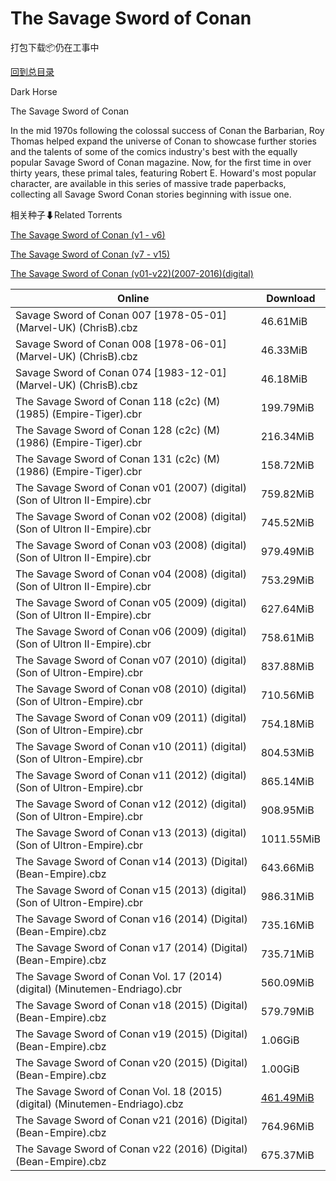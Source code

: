 # The Savage Sword of Conan

打包下载📦仍在工事中

[回到总目录](/Catalogs.md)

Dark Horse

The Savage Sword of Conan

In the mid 1970s following the colossal success of Conan the Barbarian, Roy Thomas helped expand the universe of Conan to showcase further stories and the talents of some of the comics industry's best with the equally popular Savage Sword of Conan magazine. Now, for the first time in over thirty years, these primal tales, featuring Robert E. Howard's most popular character, are available in this series of massive trade paperbacks, collecting all Savage Sword Conan stories beginning with issue one.





相关种子⬇Related Torrents

[The Savage Sword of Conan (v1 - v6)](https://github.com/alicewish/markdown/blob/master/torrent/The-Savage-Sword-of-Conan--v1---v6.md)

[The Savage Sword of Conan (v7 - v15)](https://github.com/alicewish/markdown/blob/master/torrent/The-Savage-Sword-of-Conan--v7---v15.md)

[The Savage Sword of Conan (v01-v22)(2007-2016)(digital)](https://github.com/alicewish/markdown/blob/master/torrent/The-Savage-Sword-of-Conan--v01-v22--2007-2016--digital.md)

Online | Download
--- | ---
Savage Sword of Conan 007 [1978-05-01] (Marvel-UK) (ChrisB).cbz | 46.61MiB
Savage Sword of Conan 008 [1978-06-01] (Marvel-UK) (ChrisB).cbz | 46.33MiB
Savage Sword of Conan 074 [1983-12-01] (Marvel-UK) (ChrisB).cbz | 46.18MiB
The Savage Sword of Conan 118 (c2c) (M) (1985) (Empire-Tiger).cbr | 199.79MiB
The Savage Sword of Conan 128 (c2c) (M) (1986) (Empire-Tiger).cbr | 216.34MiB
The Savage Sword of Conan 131 (c2c) (M) (1986) (Empire-Tiger).cbr | 158.72MiB
The Savage Sword of Conan v01 (2007) (digital) (Son of Ultron II-Empire).cbr | 759.82MiB
The Savage Sword of Conan v02 (2008) (digital) (Son of Ultron II-Empire).cbr | 745.52MiB
The Savage Sword of Conan v03 (2008) (digital) (Son of Ultron II-Empire).cbr | 979.49MiB
The Savage Sword of Conan v04 (2008) (digital) (Son of Ultron II-Empire).cbr | 753.29MiB
The Savage Sword of Conan v05 (2009) (digital) (Son of Ultron II-Empire).cbr | 627.64MiB
The Savage Sword of Conan v06 (2009) (digital) (Son of Ultron II-Empire).cbr | 758.61MiB
The Savage Sword of Conan v07 (2010) (digital) (Son of Ultron-Empire).cbr | 837.88MiB
The Savage Sword of Conan v08 (2010) (digital) (Son of Ultron-Empire).cbr | 710.56MiB
The Savage Sword of Conan v09 (2011) (digital) (Son of Ultron-Empire).cbr | 754.18MiB
The Savage Sword of Conan v10 (2011) (digital) (Son of Ultron-Empire).cbr | 804.53MiB
The Savage Sword of Conan v11 (2012) (digital) (Son of Ultron-Empire).cbr | 865.14MiB
The Savage Sword of Conan v12 (2012) (digital) (Son of Ultron-Empire).cbr | 908.95MiB
The Savage Sword of Conan v13 (2013) (digital) (Son of Ultron-Empire).cbr | 1011.55MiB
The Savage Sword of Conan v14 (2013) (Digital) (Bean-Empire).cbz | 643.66MiB
The Savage Sword of Conan v15 (2013) (digital) (Son of Ultron-Empire).cbr | 986.31MiB
The Savage Sword of Conan v16 (2014) (Digital) (Bean-Empire).cbz | 735.16MiB
The Savage Sword of Conan v17 (2014) (Digital) (Bean-Empire).cbz | 735.71MiB
The Savage Sword of Conan Vol. 17 (2014) (digital) (Minutemen-Endriago).cbr | 560.09MiB
The Savage Sword of Conan v18 (2015) (Digital) (Bean-Empire).cbz | 579.79MiB
The Savage Sword of Conan v19 (2015) (Digital) (Bean-Empire).cbz | 1.06GiB
The Savage Sword of Conan v20 (2015) (Digital) (Bean-Empire).cbz | 1.00GiB
The Savage Sword of Conan Vol. 18 (2015) (digital) (Minutemen-Endriago).cbz | [461.49MiB](https://pan.baidu.com/s/1mhM8d4G#list/path=%2F0-Day%20Week%20of%202015%20Q1%2F0-Day%20Week%20of%202015.02.04%2F%E3%82%BF%E3%82%B7%E3%82%B3%E3%82%BD%E3%82%B9%E3%82%B9%E3%82%B9%E3%82%AA%E3%82%A4%E3%82%A2%E3%82%AD%E3%82%B1%E3%82%AA%E3%82%A2%E3%82%BB%E3%82%B3%E3%82%BD%E3%82%BD%E3%82%AB%E3%82%B3%E3%82%B9%E3%82%A2%E3%82%AB%E3%82%B1%E3%82%AB%E3%82%BF%E3%82%BD%E3%82%B3%E3%82%A6%E3%82%AF%E3%82%B3%E3%82%AD&parentPath=%2F0-Day%20Week%20of%202015%20Q1)
The Savage Sword of Conan v21 (2016) (Digital) (Bean-Empire).cbz | 764.96MiB
The Savage Sword of Conan v22 (2016) (Digital) (Bean-Empire).cbz | 675.37MiB